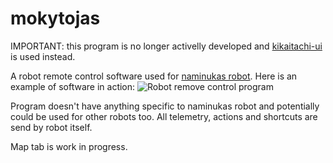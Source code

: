 # mokytojas

IMPORTANT: this program is no longer activelly developed and [kikaitachi-ui](https://github.com/kikaitachi/kikaitachi-ui) is used instead.

A robot remote control software used for [naminukas robot](https://naminukas.kikaitachi.com/).
Here is an example of software in action:
![Robot remove control program](https://naminukas.kikaitachi.com/images/robot-control-program.png)

Program doesn't have anything specific to naminukas robot and potentially could be used for other robots too. All telemetry, actions and shortcuts are send by robot itself.

Map tab is work in progress.
